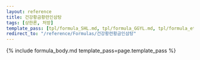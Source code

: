 ```yaml
---
layout: reference
title: 건강황금황련인삼탕
tags: [상한론, 처방]
template_pass: [tpl/formula_SHL.md, tpl/formula_GGYL.md, tpl/formula_etc.md]
redirect_to: "/reference/Formulas/건강황련황금인삼탕"
---
```


{% include formula_body.md template_pass=page.template_pass %}
